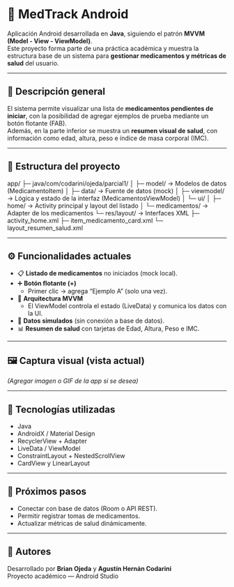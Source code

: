 # 💊 MedTrack Android

Aplicación Android desarrollada en **Java**, siguiendo el patrón **MVVM (Model - View - ViewModel)**.  
Este proyecto forma parte de una práctica académica y muestra la estructura base de un sistema para **gestionar medicamentos y métricas de salud** del usuario.

---

## 📱 Descripción general

El sistema permite visualizar una lista de **medicamentos pendientes de iniciar**, con la posibilidad de agregar ejemplos de prueba mediante un botón flotante (FAB).  
Además, en la parte inferior se muestra un **resumen visual de salud**, con información como edad, altura, peso e índice de masa corporal (IMC).

---

## 🧩 Estructura del proyecto
app/
├─ java/com/codarini/ojeda/parcial1/
│ ├─ model/ → Modelos de datos (MedicamentoItem)
│ ├─ data/ → Fuente de datos (mock)
│ ├─ viewmodel/ → Lógica y estado de la interfaz (MedicamentosViewModel)
│ └─ ui/
│ ├─ home/ → Activity principal y layout del listado
│ └─ medicamentos/ → Adapter de los medicamentos
└─ res/layout/ → Interfaces XML
├─ activity_home.xml
├─ item_medicamento_card.xml
└─ layout_resumen_salud.xml


---

## ⚙️ Funcionalidades actuales

- 📋 **Listado de medicamentos** no iniciados (mock local).  
- ➕ **Botón flotante (+)**  
  - Primer clic → agrega “Ejemplo A” (solo una vez).  
- 🧠 **Arquitectura MVVM**  
  - El ViewModel controla el estado (LiveData) y comunica los datos con la UI.  
- 💾 **Datos simulados** (sin conexión a base de datos).  
- 📊 **Resumen de salud** con tarjetas de Edad, Altura, Peso e IMC.

---

## 🖼️ Captura visual (vista actual)

*(Agregar imagen o GIF de la app si se desea)*

---

## 🧠 Tecnologías utilizadas

- Java  
- AndroidX / Material Design  
- RecyclerView + Adapter  
- LiveData / ViewModel  
- ConstraintLayout + NestedScrollView  
- CardView y LinearLayout  

---

## 🚀 Próximos pasos

- Conectar con base de datos (Room o API REST).  
- Permitir registrar tomas de medicamentos.  
- Actualizar métricas de salud dinámicamente.  

---

## 📄 Autores

Desarrollado por **Brian Ojeda** y **Agustín Hernán Codarini**  
Proyecto académico — Android Studio
